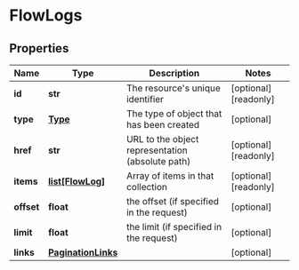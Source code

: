 # FlowLogs

## Properties
| Name | Type | Description | Notes |
| ------------ | ------------- | ------------- | ------------- |
| **id** | **str** | The resource&#39;s unique identifier | [optional] [readonly]  |
| **type** | [**Type**](Type.md) | The type of object that has been created | [optional]  |
| **href** | **str** | URL to the object representation (absolute path) | [optional] [readonly]  |
| **items** | [**list[FlowLog]**](FlowLog.md) | Array of items in that collection | [optional] [readonly]  |
| **offset** | **float** | the offset (if specified in the request) | [optional]  |
| **limit** | **float** | the limit (if specified in the request) | [optional]  |
| **links** | [**PaginationLinks**](PaginationLinks.md) |  | [optional]  |


